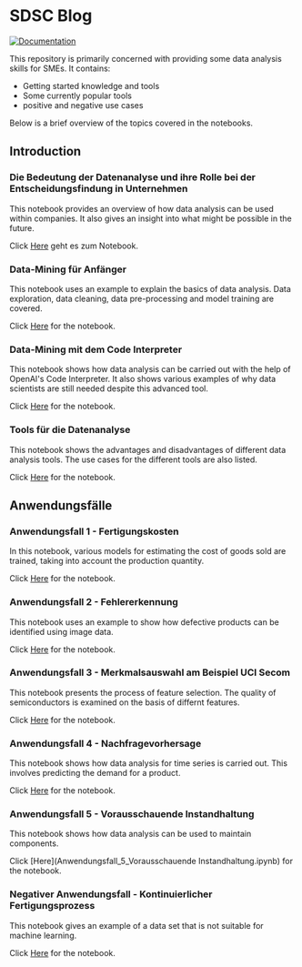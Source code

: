 # SDSC Blog

[![Documentation](https://img.shields.io/badge/lang-de-blue?style=flat-square)](README.md)


This repository is primarily concerned with providing some data analysis skills for SMEs. It contains:
- Getting started knowledge and tools
- Some currently popular tools
- positive and negative use cases

Below is a brief overview of the topics covered in the notebooks.

## Introduction

### Die Bedeutung der Datenanalyse und ihre Rolle bei der Entscheidungsfindung in Unternehmen

This notebook provides an overview of how data analysis can be used within companies. It also gives an insight into what might be possible in the future.

Click [Here](1_Die_Bedeutung_der_Datenanalyse_und_ihre_Rolle_bei_der_Entscheidungsfindung_in_Unternehmen.ipynb) geht es zum Notebook.

### Data-Mining für Anfänger

This notebook uses an example to explain the basics of data analysis. Data exploration, data cleaning, data pre-processing and model training are covered.

Click [Here](2_Data-Mining_für_Anfänger.ipynb) for the notebook.

### Data-Mining mit dem Code Interpreter

This notebook shows how data analysis can be carried out with the help of OpenAI's Code Interpreter. It also shows various examples of why data scientists are still needed despite this advanced tool.

Click [Here](3_Data-Mining_mit_dem_Code_Interpreter.ipynb) for the notebook.

### Tools für die Datenanalyse

This notebook shows the advantages and disadvantages of different data analysis tools. The use cases for the different tools are also listed.

Click [Here](4_Tools_für_die_Datenanalyse.ipynb) for the notebook.

## Anwendungsfälle

### Anwendungsfall 1 - Fertigungskosten

In this notebook, various models for estimating the cost of goods sold are trained, taking into account the production quantity.

Click [Here](Anwendungsfall_1_Fertigungskosten.ipynb) for the notebook.

### Anwendungsfall 2 - Fehlererkennung

This notebook uses an example to show how defective products can be identified using image data.

Click [Here](Anwendungsfall_2_Fehlererkennung.ipynb) for the notebook.

### Anwendungsfall 3 - Merkmalsauswahl am Beispiel UCI Secom

This notebook presents the process of feature selection. The quality of semiconductors is examined on the basis of differnt features. 

Click [Here](Anwendungsfall_3_Merkmalsauswahl_für_Halbleiter.ipynb) for the notebook.

### Anwendungsfall 4 - Nachfragevorhersage

This notebook shows how data analysis for time series is carried out. This involves predicting the demand for a product.

Click [Here](Anwendungsfall_4_Nachfragevorhersage.ipynb) for the notebook.

### Anwendungsfall 5 - Vorausschauende Instandhaltung

This notebook shows how data analysis can be used to maintain components.

Click [Here](Anwendungsfall_5_Vorausschauende Instandhaltung.ipynb) for the notebook.

### Negativer Anwendungsfall - Kontinuierlicher Fertigungsprozess

This notebook gives an example of a data set that is not suitable for machine learning. 

Click [Here](Negativer_Anwendungsfall_Kontinuierlicher_Fertigungsprozess.ipynb) for the notebook.